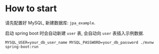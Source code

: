 # How to start

请先配置好 MySQL, 新建数据库: `jpa_example`.

启动 spring boot 时会自动新建 `user` 表, 会自动向 `user` 表插入示例数据.

```
MYSQL_USER=your_db_user_name MYSQL_PASSWORD=your_db_password ./mvnw spring-boot:run
```
